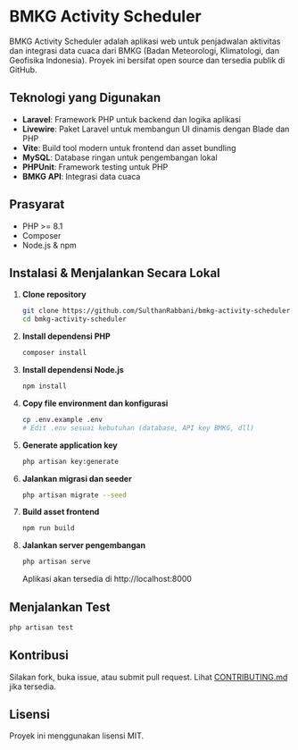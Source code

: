 
# BMKG Activity Scheduler

BMKG Activity Scheduler adalah aplikasi web untuk penjadwalan aktivitas dan integrasi data cuaca dari BMKG (Badan Meteorologi, Klimatologi, dan Geofisika Indonesia). Proyek ini bersifat open source dan tersedia publik di GitHub.

## Teknologi yang Digunakan

- **Laravel**: Framework PHP untuk backend dan logika aplikasi
- **Livewire**: Paket Laravel untuk membangun UI dinamis dengan Blade dan PHP
- **Vite**: Build tool modern untuk frontend dan asset bundling
- **MySQL**: Database ringan untuk pengembangan lokal
- **PHPUnit**: Framework testing untuk PHP
- **BMKG API**: Integrasi data cuaca

## Prasyarat

- PHP >= 8.1
- Composer
- Node.js & npm

## Instalasi & Menjalankan Secara Lokal

1. **Clone repository**
	```bash
	git clone https://github.com/SulthanRabbani/bmkg-activity-scheduler.git
	cd bmkg-activity-scheduler
	```

2. **Install dependensi PHP**
	```bash
	composer install
	```

3. **Install dependensi Node.js**
	```bash
	npm install
	```

4. **Copy file environment dan konfigurasi**
	```bash
	cp .env.example .env
	# Edit .env sesuai kebutuhan (database, API key BMKG, dll)
	```

5. **Generate application key**
	```bash
	php artisan key:generate
	```

6. **Jalankan migrasi dan seeder**
	```bash
	php artisan migrate --seed
	```

7. **Build asset frontend**
	```bash
	npm run build
	```

8. **Jalankan server pengembangan**
	```bash
	php artisan serve
	```
	Aplikasi akan tersedia di http://localhost:8000

## Menjalankan Test

```bash
php artisan test
```

## Kontribusi

Silakan fork, buka issue, atau submit pull request. Lihat [CONTRIBUTING.md](CONTRIBUTING.md) jika tersedia.

## Lisensi

Proyek ini menggunakan lisensi MIT.
